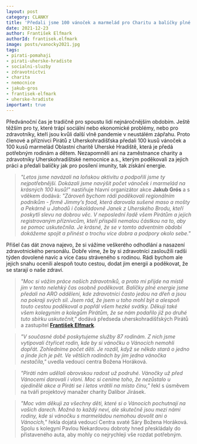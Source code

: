 ```yaml
---
layout: post
category: CLANKY
title: 'Předali jsme 100 vánoček a marmelád pro Charitu a balíčky plné energie pro vytížené zdravotníky'
date: 2021-12-23
author: František Elfmark
authorId: frantisek.elfmark
image: posts/vanocky2021.jpg
tags: 
- pirati-pomahaji
- pirati-uherske-hradiste
- socialni-sluzby
- zdravotnictvi
- charita
- nemocnice
- jakub-gros
- frantisek-elfmark
- uherske-hradiste
important: true
---
```


Předvánoční čas je tradičně pro spoustu lidí nejnáročnějším obdobím. Ještě těžším pro ty, které trápí sociální nebo ekonomické problémy, nebo pro zdravotníky, kteří jsou kvůli další vlně pandemie v neustálém zápřahu. Proto členové a příznivci Pirátů z Uherskohradišťska předali 100 kusů vánoček a 100 kusů marmelád Oblastní charitě Uherské Hradiště, která je předá potřebným rodinám a dětem. Nezapomněli ani na zaměstnance charity a zdravotníky Uherskohradištské nemocnice a.s., kterým poděkovali za jejich práci a předali balíčky jak pro posílení imunity, tak získání energie.

> *"Letos jsme navázali na loňskou aktivitu a podpořili jsme ty nejpotřebnější. Dokázali jsme navýšit počet vánoček i marmelád na krásných 100 kusů!"* nastiňuje hlavní organizátor akce **Jakub Grós** a s vděkem dodává: *"Zároveň bychom rádi poděkovali regionálním podnikům - firmě Jimmy’s food, která darovala sušené maso a mošty a Pekárně u Jahodů i čokoládovně Janek z Uherského Brodu, kteří poskytli slevu na dobrou věc. V neposlední řadě všem Pirátům a jejich registrovaným příznivcům, kteří přispěli nemalou částkou na to, aby se pomoc uskutečnila. Je krásné, že se v tomto adventním období dokážeme spojit a přinést o trochu více dobra a podpory okolo sebe."*
> 

Přišel čas dát znova najevo, že si vážíme veškerého odhodlání a nasazení zdravotnického personálu. Dobře víme, že by si zdravotníci zasloužili radši týden dovolené navíc a více času stráveného s rodinou. Rádi bychom ale jejich snahu ocenili alespoň touto cestou, dodat jim energii a poděkovat, že se starají o naše zdraví.

> *"Moc si vážím práce našich zdravotníků, a proto mi přijde na místě jim v tento nelehký čas osobně poděkovat. Balíčky plné energie jsme předali na ARO oddělení, kde zdravotníci často jedou na dřeň a jsou na pokraji svých sil. Jsem rád, že jsem u toho mohl být a alespoň touto cestou poděkoval a popřál všem hezké svátky. Děkuji také všem kolegyním a kolegům Pirátům, že se nám podařilo již po druhé tuto sbírku uskutečnit,"* dodává předseda uherskohradišťských Pirátů a zastupitel **[František Elfmark](https://zlinsky.pirati.cz/lide/frantisek-elfmark/)**.

> *"V současné době poskytujeme služby 87 rodinám. Z nich jsme vytipovali čtyřicet rodin, kde by si vánočku o Vánocích nemohli dopřát. Zohledníme počet dětí. Je rozdíl, když se někdo stará o jedno a jinde jich je pět. Ve větších rodinách by jim jedna vánočka nestačila,"* uvedla vedoucí centra Božena Horáková.
 
> *"Piráti nám udělali obrovskou radost už podruhé. Vánočky už před Vánocemi darovali i vloni. Moc si ceníme toho, že nezůstalo u ojedinělé akce a Piráti se i letos vrátili na místo činu,"* řekl s úsměvem na tváři projektový manažer charity Dalibor Jirásek. 

> *"Moc vám děkuji za všechny děti, které si o Vánocích pochutnají na vašich darech. Možná to každý neví, ale skutečně jsou mezi námi rodiny, kde si vánočku s marmeládou nemohou dovolit ani o Vánocích,"* řekla dojatá vedoucí Centra svaté Sáry Božena Horáková. Spolu s kolegyní Pavlou Nekardovou dobroty hned přeskládaly do přistaveného auta, aby mohly co nejrychleji vše rozdat potřebným.
